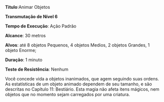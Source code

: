 **Titulo**:Animar Objetos

**Transmutação de Nível 6**

**Tempo de Execução**: Ação Padrão

**Alcance**: 30 metros

**Alvos**: até 8 objetos Pequenos, 4 objetos Medios, 2 objetos Grandes, 1 objeto Enorme;

**Duração**: 1 minuto

**Teste de Resistência**: Nenhum

Você concede vida a objetos inanimados, que agem seguindo suas ordens. As estatísticas de um objeto animado dependem de seu tamanho, e são descritas no Capítulo 11: Bestiário. 
Esta magia não afeta itens mágicos, nem objetos que no momento sejam carregados por uma criatura.
